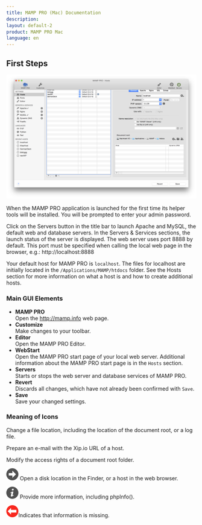 ```yaml
---
title: MAMP PRO (Mac) Documentation
description: 
layout: default-2
product: MAMP PRO Mac
language: en
---
```


## First Steps

![MAMP](FirstSteps.png)

When the MAMP PRO application is launched for the first time its helper tools will be installed. You will be prompted to enter your admin password.

Click on the Servers button in the title bar to launch Apache and MySQL, the default web and database servers. In the Servers & Services sections, the launch status of the server is displayed. The web server uses port 8888 by default. This port must be specified when calling the local web page in the browser, e.g.: http://localhost:8888

Your default host for MAMP PRO is `localhost`. The files for localhost are initially located in the `/Applications/MAMP/htdocs` folder. See the Hosts section for more information on what a host is and how to create additional hosts.

### Main GUI Elements


*  **MAMP PRO**  
   Open the http://mamp.info web page.
*  **Customize**  
   Make changes to your toolbar.
*  **Editor**  
   Open the MAMP PRO Editor.
*  **WebStart**  
   Open the MAMP PRO start page of your local web server.
   Additional information about the MAMP PRO start page is in the `Hosts` section.
*  **Servers**  
   Starts or stops the web server and database services of MAMP PRO.
*  **Revert**  
   Discards all changes, which have not already been confirmed with `Save`.
*  **Save**  
   Save your changed settings.

### Meaning of Icons

Change a file location, including the location of the document root, or a log file. 

Prepare an e-mail with the Xip.io URL of a host.

Modify the access rights of a document root folder.

![MAMP](BlackArrow.png) Open a disk location in the Finder, or a host in the web browser.

![MAMP](info.png) Provide more information, including phpInfo().

![MAMP](RedArrow.png)Indicates that information is missing.
